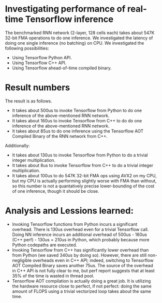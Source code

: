 # Investigating performance of real-time Tensorflow inference

The benchmarked RNN network (2-layer, 128 cells each) takes about 547K 32-bit FMA operations to do one inference.
We investigated the latency of doing one single inference (no batching) on CPU.
We investigated the following possibilities:
* Using Tensorflow Python API.
* Using Tensorflow C++ API.
* Using Tensorflow ahead-of-time compiled binary. 

# Result numbers

The result is as follows.
* It takes about 500us to invoke Tensorflow from Python to do one inference of the above-mentioned RNN network.
* It takes about 160us to invoke Tensorflow from C++ to do do one inference of the above-mentioned RNN network.
* It takes about 85us to do one inference using the Tensorflow AOT Compiled Binary of the RNN network from C++.

Additionally:
* It takes about 130us to invoke Tensorflow from Python to do a trivial integer multiplication.
* It takes about 8us to invoke Tensorflow from C++ to do a trivial integer multiplication.
* It takes about 100us to do 547K 32-bit FMA ops using AVX2 on my CPU, but my CPU is actually performing slightly worse with FMA than without, so this number is not a quantatively precise lower-bounding of the cost of one inference, though it should be close. 

# Analysis and Lessions learned:

* Invoking Tensorflow functions from Python incurs a significant overhead. There is 130us overhead even for a trivial Tensorflow call. Doing NN inference incurs an additional overhead of 500us - 160us (C++ perf) - 130us = 210us in Python, which probably because more Python codepaths are executed.
* Invoking Tensorflow from C++ has significantly lower overhead than from Python (we saved 340us by doing so). However, there are still non-negligible overheads even in C++ API; indeed, switching to Tensorflow AOT Compiled Binary saves another 75us. The source of the overhead in C++ API is not fully clear to me, but perf report suggests that at least 35% of the time is wasted in thread pool. 
* Tensorflow AOT compilation is actually doing a great job. It is utilizing the hardware resource close to perfect, if not perfect: doing the same amount of FLOPS using a trivial vectorized loop takes about the same time. 

